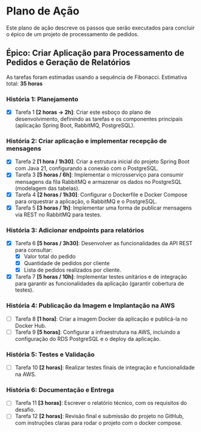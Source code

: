 # Plano de Ação

Este plano de ação descreve os passos que serão executados para concluir o épico de um projeto de processamento de pedidos.

## Épico: Criar Aplicação para Processamento de Pedidos e Geração de Relatórios

As tarefas foram estimadas usando a sequência de Fibonacci.
Estimativa total: **35 horas**

### História 1: Planejamento
- [x] Tarefa 1 **[2 horas -> 2h]**: Criar este esboço do plano de desenvolvimento, definindo as tarefas e os componentes principais (aplicação Spring Boot, RabbitMQ, PostgreSQL).

### História 2: Criar aplicação e implementar recepção de mensagens
- [x] Tarefa 2 **[1 hora / 1h30]**: Criar a estrutura inicial do projeto Spring Boot com Java 21, configurando a conexão com o PostgreSQL.
- [x] Tarefa 3 **[5 horas / 6h]**: Implementar o microsserviço para consumir mensagens da fila RabbitMQ e armazenar os dados no PostgreSQL (modelagem das tabelas).
- [x] Tarefa 4 **[2 horas / 1h30]**: Configurar o Dockerfile e Docker Compose para orquestrar a aplicação, o RabbitMQ e o PostgreSQL.
- [x] Tarefa 5 **[3 horas / 1h]**: Implementar uma forma de publicar mensagens via REST no RabbitMQ para testes.

### História 3: Adicionar endpoints para relatórios
- [x] Tarefa 6 **[5 horas / 3h30]**: Desenvolver as funcionalidades da API REST para consultar:
  - [x] Valor total do pedido
  - [x] Quantidade de pedidos por cliente
  - [x] Lista de pedidos realizados por cliente.
- [x] Tarefa 7 **[5 horas / 10h]**: Implementar testes unitários e de integração para garantir as funcionalidades da aplicação (garantir cobertura de testes).

### História 4: Publicação da Imagem e Implantação na AWS
- [ ] Tarefa 8 **[1 hora]**: Criar a imagem Docker da aplicação e publicá-la no Docker Hub.
- [ ] Tarefa 9 **[5 horas]**: Configurar a infraestrutura na AWS, incluindo a configuração do RDS PostgreSQL e o deploy da aplicação.

### História 5: Testes e Validação
- [ ] Tarefa 10 **[2 horas]**: Realizar testes finais de integração e funcionalidade na AWS.

### História 6: Documentação e Entrega
- [ ] Tarefa 11 **[3 horas]**: Escrever o relatório técnico, com os requisitos do desafio.
- [ ] Tarefa 12 **[2 horas]**: Revisão final e submissão do projeto no GitHub, com instruções claras para rodar o projeto com o docker compose.